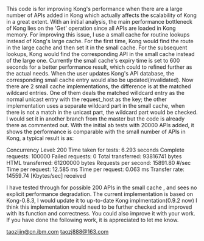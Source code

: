 This code is for improving Kong's performance when there are a large number of APIs added in Kong which actually affects the scalability of Kong in a great extent. With an initial analysis, the main performance bottleneck of Kong lies on the 'Get' operation since all APIs are loaded in Kong memory. For improving this issue, I use a small cache for routine lookups instead of Kong's large cache. For the first time, Kong would find the route in the large cache and then set it in the small cache. For the subsequent lookups, Kong would find the corresponding API in the small cache instead of the large one. Currently the small cache's expiry time is set to 600 seconds for a better performance result, which could to refined further as the actual needs. When the user updates Kong's API database, the corresponding small cache entry would also be updated(invalidated). Now there are 2 small cache implementations, the difference is at the matched wildcard entries. One of them deals the matched willdcard entry as the normal unicast entry with the request_host as the key; the other implementation uses a separate wildcard part in the small cache, when there is not a match in the unicast part, the wildcard part would be checked. I would set it in another branch from the master but the code is already there as commented out. With the initial ab tests with 20000 APIs added, it shows the performance is comparable with the small number of APIs in Kong, a typical result is as:

Concurrency Level: 200 
Time taken for tests: 6.293 seconds 
Complete requests: 100000 
Failed requests: 0 
Total transferred: 93816741 bytes 
HTML transferred: 61200000 bytes 
Requests per second: 15891.80 #/sec 
Time per request: 12.585 ms 
Time per request: 0.063 ms 
Transfer rate: 14559.74 [Kbytes/sec] received

I have tested through for possible 200 APIs in the small cache , and sees no explicit performance degradation. The current implementation is based on Kong-0.8.3, I would update it to up-to-date Kong implmentation(0.9.2 now) I think this implementation would need to be further checked and improved with its function and correctness. You could also improve it with your work. If you have done the following work, it is appreciated to let me know.

taozijin@cn.ibm.com 
taozj888@163.com

